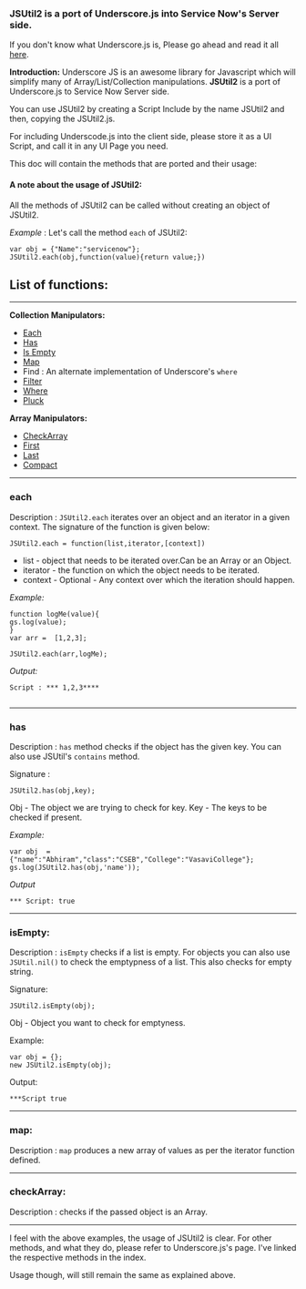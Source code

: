 ### JSUtil2 is a port of Underscore.js into Service Now's Server side.
If you don't know what Underscore.js is, Please go ahead and read it all [here](http://underscorejs.org/).

**Introduction:**  Underscore JS is an awesome library for Javascript which will simplify many of Array/List/Collection manipulations. __JSUtil2__ is a port of Underscore.js to Service Now Server side.

You can use JSUtil2 by creating a Script Include by the name JSUtil2 and then, copying the JSUtil2.js.

For including Underscode.js into the client side, please store it as a UI Script, and call it in any UI Page you need.

This doc will contain the methods that are ported and their usage:

#### A note about the usage of JSUtil2:
All the methods of JSUtil2 can be called without creating an object of JSUtil2.

*Example* : Let's call the method `each` of JSUtil2:

```
var obj = {"Name":"servicenow"};
JSUtil2.each(obj,function(value){return value;})
```







## List of functions:
-----------------------

__Collection Manipulators:__

- [Each](#each)
- [Has](#has) 
- [Is Empty](#isempty)
- [Map](http://underscorejs.org/#map) 
- Find :  An alternate implementation of Underscore's `where`
- [Filter](http://underscorejs.org/#filter)
- [Where](http://underscorejs.org/#where)
- [Pluck](http://underscorejs.org/#pluck)


__Array Manipulators:__

- [CheckArray](#checkarray)
- [First](http://underscorejs.org/#first)
- [Last](http://underscorejs.org/#last)
- [Compact](http://underscorejs.org/#compact)




****************************************************


### each

Description : `JSUtil2.each` iterates over an object and an iterator in a given context. The signature of the function is given below:

```
JSUtil2.each = function(list,iterator,[context])

```

- list - object that needs to be iterated over.Can be an Array or an Object.
- iterator - the function on which the object needs to be iterated.
- context - Optional - Any context over which the iteration should happen.


*Example:*

```
function logMe(value){
gs.log(value);
}
var arr =  [1,2,3];

JSUtil2.each(arr,logMe);
```
*Output:*
```
Script : *** 1,2,3****


```
--------------------------------------------------------------
### has 
Description : `has` method checks if the object has the given key. You can also use JSUtil's `contains` method.

Signature :

```
JSUtil2.has(obj,key);
```

Obj - The object we are trying to check for key.
Key - The keys to be checked if present.

*Example:*

```
var obj  = {"name":"Abhiram","class":"CSEB","College":"VasaviCollege"};
gs.log(JSUtil2.has(obj,'name'));

```

*Output*

```
*** Script: true
```
-----------------------------------------------------------------------------------

### isEmpty:

Description : `isEmpty` checks if a list is empty. For objects you can also use `JSUtil.nil()` to check the emptypness of a list. This also checks for empty string.

Signature:

```
JSUtil2.isEmpty(obj);
```
Obj - Object you want to check for emptyness.

Example: 

```
var obj = {};
new JSUtil2.isEmpty(obj);
```
Output:
```
***Script true

```
-------------------------------------------------------------

### map:

Description : `map` produces a new array of values as per the iterator function defined.

--------------------------------------------------------------------

 ### checkArray:

Description : checks if the passed object is an Array.

-----------------------------------------------------------------------



I feel with the above examples, the usage of JSUtil2 is clear. For other methods, and what they do, please refer to Underscore.js's page. I've linked the  respective methods in the index. 

Usage though, will still remain the same as explained above.
















